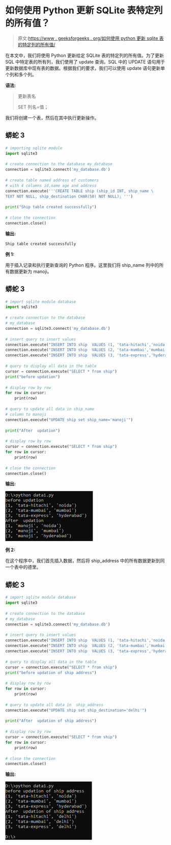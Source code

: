 # 如何使用 Python 更新 SQLite 表特定列的所有值？

> 原文:[https://www . geeksforgeeks . org/如何使用 python 更新 sqlite 表的特定列的所有值/](https://www.geeksforgeeks.org/how-to-update-all-the-values-of-a-specific-column-of-sqlite-table-using-python/)

在本文中，我们将使用 Python 更新给定 SQLite 表的特定列的所有值。为了更新 SQL 中特定表的所有列，我们使用了 update 查询。SQL 中的 UPDATE 语句用于更新数据库中现有表的数据。根据我们的要求，我们可以使用 update 语句更新单个列和多个列。

**语法:**

> 更新表名
> 
> SET 列名=值；

我们将创建一个表，然后在其中执行更新操作。

## 蟒蛇 3

```py
# importing sqlite module
import sqlite3

# create connection to the database my_database
connection = sqlite3.connect('my_database.db')

# create table named address of customers 
# with 4 columns id,name age and address
connection.execute('''CREATE TABLE ship (ship_id INT, ship_name \
TEXT NOT NULL, ship_destination CHAR(50) NOT NULL); ''')

print("Ship table created successfully")

# close the connection
connection.close()
```

**输出:**

```py
Ship table created successfully
```

**例 1:**

用于插入记录和执行更新查询的 Python 程序。这里我们将 ship_name 列中的所有数据更新为 manoji。

## 蟒蛇 3

```py
# import sqlite module database
import sqlite3

# create connection to the database
# my_database
connection = sqlite3.connect('my_database.db')

# insert query to insert values
connection.execute("INSERT INTO ship  VALUES (1, 'tata-hitachi','noida' )")
connection.execute("INSERT INTO ship  VALUES (2, 'tata-mumbai','mumbai' )")
connection.execute("INSERT INTO ship  VALUES (3, 'tata-express','hyderabad' )")

# query to display all data in the table
cursor = connection.execute("SELECT * from ship")
print("before updation")

# display row by row
for row in cursor:
    print(row)

# query to update all data in ship_name 
# column to manoji
connection.execute("UPDATE ship set ship_name='manoji'")

print("After  updation")

# display row by row
cursor = connection.execute("SELECT * from ship")
for row in cursor:
    print(row)

# close the connection
connection.close()
```

**输出:**

![](img/a5ae18049875806dae68e8928d13b6ab.png)

**例 2:**

在这个程序中，我们首先插入数据，然后将 ship_address 中的所有数据更新到同一个表中的德里。

## 蟒蛇 3

```py
# import sqlite module database
import sqlite3

# create connection to the database 
# my_database
connection = sqlite3.connect('my_database.db')

# insert query to insert values
connection.execute("INSERT INTO ship  VALUES (1, 'tata-hitachi','noida' )")
connection.execute("INSERT INTO ship  VALUES (2, 'tata-mumbai','mumbai' )")
connection.execute("INSERT INTO ship  VALUES (3, 'tata-express','hyderabad' )")

# query to display all data in the table
cursor = connection.execute("SELECT * from ship")
print("before updation of ship address")

# display row by row
for row in cursor:
    print(row)

# query to update all data in  ship_address
connection.execute("UPDATE ship set ship_destination='delhi'")

print("After  updation of ship address")

# display row by row
cursor = connection.execute("SELECT * from ship")
for row in cursor:
    print(row)

# close the connection
connection.close()
```

**输出:**

![](img/da8dc5aa6536971d0f603214f4e39c7b.png)